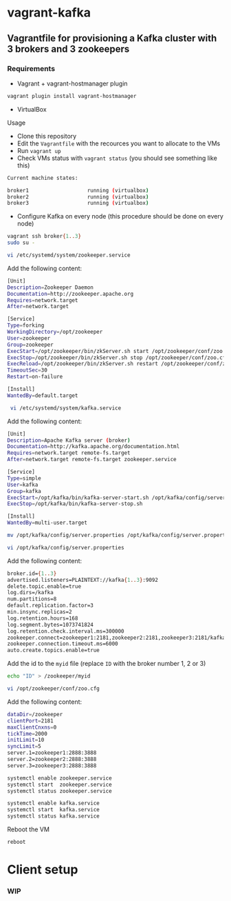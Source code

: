 
# vagrant-kafka

## Vagrantfile for provisioning a Kafka cluster with 3 brokers and 3 zookeepers

### Requirements

* Vagrant + vagrant-hostmanager plugin

```bash
vagrant plugin install vagrant-hostmanager
```

* VirtualBox

Usage

* Clone this repository
* Edit the `Vagrantfile` with the recources you want to allocate to the VMs
* Run `vagrant up`
* Check VMs status with `vagrant status` (you should see something like this)

```bash
Current machine states:

broker1                   running (virtualbox)
broker2                   running (virtualbox)
broker3                   running (virtualbox)
```

* Configure Kafka on every node (this procedure should be done on every node)

```bash
vagrant ssh broker{1..3}
sudo su -
```
```bash
vi /etc/systemd/system/zookeeper.service
```

Add the following content:

```bash
[Unit]
Description=Zookeeper Daemon
Documentation=http://zookeeper.apache.org
Requires=network.target
After=network.target

[Service]
Type=forking
WorkingDirectory=/opt/zookeeper
User=zookeeper
Group=zookeeper
ExecStart=/opt/zookeeper/bin/zkServer.sh start /opt/zookeeper/conf/zoo.cfg
ExecStop=/opt/zookeeper/bin/zkServer.sh stop /opt/zookeeper/conf/zoo.cfg
ExecReload=/opt/zookeeper/bin/zkServer.sh restart /opt/zookeeper/conf/zoo.cfg
TimeoutSec=30
Restart=on-failure

[Install]
WantedBy=default.target
```

```bash
 vi /etc/systemd/system/kafka.service
```

Add the following content:

```bash
[Unit]
Description=Apache Kafka server (broker)
Documentation=http://kafka.apache.org/documentation.html
Requires=network.target remote-fs.target
After=network.target remote-fs.target zookeeper.service

[Service]
Type=simple
User=kafka
Group=kafka
ExecStart=/opt/kafka/bin/kafka-server-start.sh /opt/kafka/config/server.properties
ExecStop=/opt/kafka/bin/kafka-server-stop.sh

[Install]
WantedBy=multi-user.target
````

```bash
mv /opt/kafka/config/server.properties /opt/kafka/config/server.properties.original

vi /opt/kafka/config/server.properties
```

Add the following content:

```bash
broker.id={1..3}
advertised.listeners=PLAINTEXT://kafka{1..3}:9092
delete.topic.enable=true
log.dirs=/kafka
num.partitions=8
default.replication.factor=3
min.insync.replicas=2
log.retention.hours=168
log.segment.bytes=1073741824
log.retention.check.interval.ms=300000
zookeeper.connect=zookeeper1:2181,zookeeper2:2181,zookeeper3:2181/kafka
zookeeper.connection.timeout.ms=6000
auto.create.topics.enable=true
```

Add the id to the `myid` file (replace `ID` with the broker number 1, 2 or 3)
```bash
echo "ID" > /zookeeper/myid
```

```bash
vi /opt/zookeeper/conf/zoo.cfg
```

Add the following content:

```bash
dataDir=/zookeeper
clientPort=2181
maxClientCnxns=0
tickTime=2000
initLimit=10
syncLimit=5
server.1=zookeeper1:2888:3888
server.2=zookeeper2:2888:3888
server.3=zookeeper3:2888:3888
```

```bash
systemctl enable zookeeper.service
systemctl start  zookeeper.service
systemctl status zookeeper.service

systemctl enable kafka.service
systemctl start  kafka.service
systemctl status kafka.service
```

Reboot the VM

```bash
reboot
```

# Client setup

### WIP